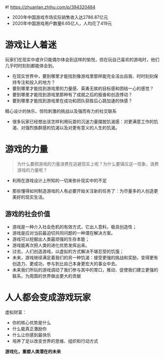 #! https://zhuanlan.zhihu.com/p/394320484
<!--
 * @Author: your name
 * @Date: 2021-07-27 16:33:02
 * @LastEditTime: 2021-07-29 15:18:21
 * @LastEditors: Please set LastEditors
 * @Description: In User Settings Edit
 * @FilePath: /growth-hacker/docs/互联网产品: 游戏化.md
-->
- 2020年中国游戏市场实际销售收入达2786.87亿元
- 2020年中国游戏用户数量6.65亿人，人均花了419元
# 游戏让人着迷

玩家们在现实中或许只能偶尔体会到这样的愉悦，但在玩自己喜欢的游戏时，他们几乎时时刻刻都能体会到。

- 在现实世界中，要到哪里才能找到像游戏里那样能完全活出自我、时时刻刻保持专注和投入的地方？
- 要到哪里才能找到游戏里的力量感、英勇无故的目标感和团结一心的感觉？
- 要到哪里才能找到游戏里那种有了成就之后的振奋和创造悸动？
- 要到哪里才能找到游戏里在成功和团队获胜后心跳加速的快感？

精心设计的快乐、惊险刺激的挑战以及强而有力的社交联系

- 很多玩家已经想出该怎样利用玩耍的沉迷力量摆脱饥渴感：对更满意工作的饥渴、对强烈族群感的饥渴以及对更有意义的人生的饥渴。


# 游戏的力量

> 为什么要把游戏的力量浪费在逃避现实上呢？为什么要镇压这一现象，浪费游戏的力量呢？

- 利用在游戏设计上所知的一切来弥补现实中的不足

- 那些懂得如何制造游戏的人有必要开始关注新的任务了：为尽量多的人创造更美好的现实生活。
  
## 游戏的社会价值

- 游戏是一种介入社会危机的有效方式，它出人意料，极具创造性；
- 游戏是应对当前最迫切共同问题的一种潜在解决方案。
- 游戏可以挖掘出人类最顽强的生存本能；
- 游戏能再次把人类的进化优势发挥出来。
- 过去，人们创造游戏，以虚拟的方式解决不堪忍受的饥饿；
- 未来，游戏继续满足着我们的另一种饥渴：接受更强的挑战和奖励，变得更有创造力、更成功，参与到比自己本身更宏大的事业中去。
- 未来我们所玩的游戏调动了我们参与其中的胃口，推动、促使我们建立更强的联系，为周围的世界做出更大的贡献

# 人人都会变成游戏玩家

虚拟财富：
- 你的核心优势是什么
- 什么能真正激励你
- 什么让你感到最快乐
- 培养了足以改变世界的思维、组织和行动方式


<b>游戏化，重塑人类潜在的未来</b>

